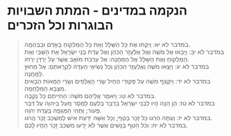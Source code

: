 # הנקמה במדינים - המתת השבויות הבוגרות וכל הזכרים

> במדבר לא יא: וַיִּקְחוּ אֶת כָּל הַשָּׁלָל וְאֵת כָּל הַמַּלְקוֹחַ בָּאָדָם וּבַבְּהֵמָה.  
> במדבר לא יב: וַיָּבִאוּ אֶל מֹשֶׁה וְאֶל אֶלְעָזָר הַכֹּהֵן וְאֶל עֲדַת בְּנֵי יִשְׂרָאֵל אֶת הַשְּׁבִי וְאֶת הַמַּלְקוֹחַ וְאֶת הַשָּׁלָל אֶל הַמַּחֲנֶה:  אֶל עַרְבֹת מוֹאָב אֲשֶׁר עַל יַרְדֵּן יְרֵחוֹ.  
> במדבר לא יג: וַיֵּצְאוּ מֹשֶׁה וְאֶלְעָזָר הַכֹּהֵן וְכָל נְשִׂיאֵי הָעֵדָה לִקְרָאתָם:  אֶל מִחוּץ לַמַּחֲנֶה.  
> במדבר לא יד: וַיִּקְצֹף מֹשֶׁה עַל פְּקוּדֵי הֶחָיִל שָׂרֵי הָאֲלָפִים וְשָׂרֵי הַמֵּאוֹת הַבָּאִים מִצְּבָא הַמִּלְחָמָה.  
> במדבר לא טו: וַיֹּאמֶר אֲלֵיהֶם מֹשֶׁה:  הַחִיִּיתֶם כָּל נְקֵבָה.  
> במדבר לא טז: הֵן הֵנָּה הָיוּ לִבְנֵי יִשְׂרָאֵל בִּדְבַר בִּלְעָם לִמְסָר מַעַל בַּיהוָה עַל דְּבַר פְּעוֹר; וַתְּהִי הַמַּגֵּפָה בַּעֲדַת יְהוָה.  
> במדבר לא יז: וְעַתָּה הִרְגוּ כָל זָכָר בַּטָּף; וְכָל אִשָּׁה יֹדַעַת אִישׁ לְמִשְׁכַּב זָכָר הֲרֹגוּ.  
> במדבר לא יח: וְכֹל הַטַּף בַּנָּשִׁים אֲשֶׁר לֹא יָדְעוּ מִשְׁכַּב זָכָר הַחֲיוּ לָכֶם.   
 

